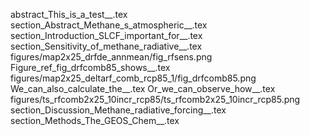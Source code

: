 abstract_This_is_a_test__.tex
section_Abstract_Methane_s_atmospheric__.tex
section_Introduction_SLCF_important_for__.tex
section_Sensitivity_of_methane_radiative__.tex
figures/map2x25_drfde_annmean/fig_rfsens.png
Figure_ref_fig_drfcomb85_shows__.tex
figures/map2x25_deltarf_comb_rcp85_1/fig_drfcomb85.png
We_can_also_calculate_the__.tex
Or_we_can_observe_how__.tex
figures/ts_rfcomb2x25_10incr_rcp85/ts_rfcomb2x25_10incr_rcp85.png
section_Discussion_Methane_radiative_forcing__.tex
section_Methods_The_GEOS_Chem__.tex
